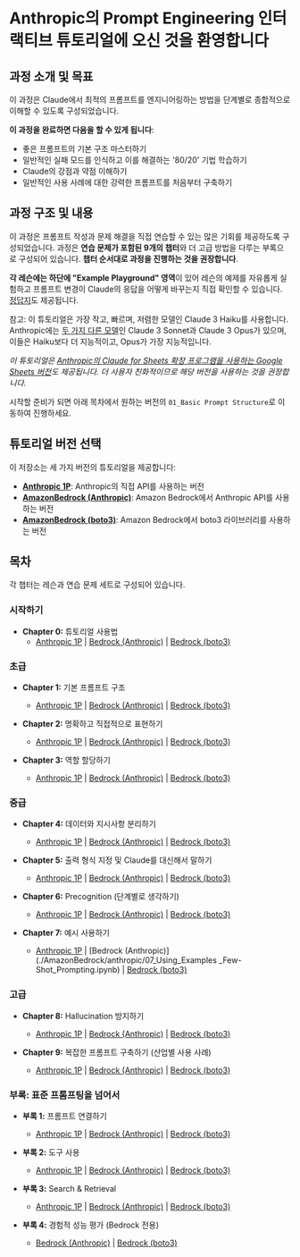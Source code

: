 # Anthropic의 Prompt Engineering 인터랙티브 튜토리얼에 오신 것을 환영합니다

## 과정 소개 및 목표

이 과정은 Claude에서 최적의 프롬프트를 엔지니어링하는 방법을 단계별로 종합적으로 이해할 수 있도록 구성되었습니다.

**이 과정을 완료하면 다음을 할 수 있게 됩니다**:
- 좋은 프롬프트의 기본 구조 마스터하기
- 일반적인 실패 모드를 인식하고 이를 해결하는 '80/20' 기법 학습하기
- Claude의 강점과 약점 이해하기
- 일반적인 사용 사례에 대한 강력한 프롬프트를 처음부터 구축하기

## 과정 구조 및 내용

이 과정은 프롬프트 작성과 문제 해결을 직접 연습할 수 있는 많은 기회를 제공하도록 구성되었습니다. 과정은 **연습 문제가 포함된 9개의 챕터**와 더 고급 방법을 다루는 부록으로 구성되어 있습니다. **챕터 순서대로 과정을 진행하는 것을 권장합니다**. 

**각 레슨에는 하단에 "Example Playground" 영역**이 있어 레슨의 예제를 자유롭게 실험하고 프롬프트 변경이 Claude의 응답을 어떻게 바꾸는지 직접 확인할 수 있습니다. [정답지](https://docs.google.com/spreadsheets/d/1jIxjzUWG-6xBVIa2ay6yDpLyeuOh_hR_ZB75a47KX_E/edit?usp=sharing)도 제공됩니다.

참고: 이 튜토리얼은 가장 작고, 빠르며, 저렴한 모델인 Claude 3 Haiku를 사용합니다. Anthropic에는 [두 가지 다른 모델](https://docs.anthropic.com/claude/docs/models-overview)인 Claude 3 Sonnet과 Claude 3 Opus가 있으며, 이들은 Haiku보다 더 지능적이고, Opus가 가장 지능적입니다.

*이 튜토리얼은 [Anthropic의 Claude for Sheets 확장 프로그램을 사용하는 Google Sheets 버전](https://docs.google.com/spreadsheets/d/19jzLgRruG9kjUQNKtCg1ZjdD6l6weA6qRXG5zLIAhC8/edit?usp=sharing)도 제공됩니다. 더 사용자 친화적이므로 해당 버전을 사용하는 것을 권장합니다.*

시작할 준비가 되면 아래 목차에서 원하는 버전의 `01_Basic Prompt Structure`로 이동하여 진행하세요.

## 튜토리얼 버전 선택

이 저장소는 세 가지 버전의 튜토리얼을 제공합니다:

- **[Anthropic 1P](./Anthropic%201P/)**: Anthropic의 직접 API를 사용하는 버전
- **[AmazonBedrock (Anthropic)](./AmazonBedrock/anthropic/)**: Amazon Bedrock에서 Anthropic API를 사용하는 버전  
- **[AmazonBedrock (boto3)](./AmazonBedrock/boto3/)**: Amazon Bedrock에서 boto3 라이브러리를 사용하는 버전

## 목차

각 챕터는 레슨과 연습 문제 세트로 구성되어 있습니다.

### 시작하기
- **Chapter 0:** 튜토리얼 사용법
  - [Anthropic 1P](./Anthropic%201P/00_Tutorial_How-To.ipynb) | [Bedrock (Anthropic)](./AmazonBedrock/anthropic/00_Tutorial_How-To.ipynb) | [Bedrock (boto3)](./AmazonBedrock/boto3/00_Tutorial_How-To.ipynb)

### 초급
- **Chapter 1:** 기본 프롬프트 구조
  - [Anthropic 1P](./Anthropic%201P/01_Basic_Prompt_Structure.ipynb) | [Bedrock (Anthropic)](./AmazonBedrock/anthropic/01_Basic_Prompt_Structure.ipynb) | [Bedrock (boto3)](./AmazonBedrock/boto3/01_Basic_Prompt_Structure.ipynb)

- **Chapter 2:** 명확하고 직접적으로 표현하기
  - [Anthropic 1P](./Anthropic%201P/02_Being_Clear_and_Direct.ipynb) | [Bedrock (Anthropic)](./AmazonBedrock/anthropic/02_Being_Clear_and_Direct.ipynb) | [Bedrock (boto3)](./AmazonBedrock/boto3/02_Being_Clear_and_Direct.ipynb)

- **Chapter 3:** 역할 할당하기
  - [Anthropic 1P](./Anthropic%201P/03_Assigning_Roles_Role_Prompting.ipynb) | [Bedrock (Anthropic)](./AmazonBedrock/anthropic/03_Assigning_Roles_Role_Prompting.ipynb) | [Bedrock (boto3)](./AmazonBedrock/boto3/03_Assigning_Roles_Role_Prompting.ipynb)

### 중급 
- **Chapter 4:** 데이터와 지시사항 분리하기
  - [Anthropic 1P](./Anthropic%201P/04_Separating_Data_and_Instructions.ipynb) | [Bedrock (Anthropic)](./AmazonBedrock/anthropic/04_Separating_Data_and_Instructions.ipynb) | [Bedrock (boto3)](./AmazonBedrock/boto3/04_Separating_Data_and_Instructions.ipynb)

- **Chapter 5:** 출력 형식 지정 및 Claude를 대신해서 말하기
  - [Anthropic 1P](./Anthropic%201P/05_Formatting_Output_and_Speaking_for_Claude.ipynb) | [Bedrock (Anthropic)](./AmazonBedrock/anthropic/05_Formatting_Output_and_Speaking_for_Claude.ipynb) | [Bedrock (boto3)](./AmazonBedrock/boto3/05_Formatting_Output_and_Speaking_for_Claude.ipynb)

- **Chapter 6:** Precognition (단계별로 생각하기)
  - [Anthropic 1P](./Anthropic%201P/06_Precognition_Thinking_Step_by_Step.ipynb) | [Bedrock (Anthropic)](./AmazonBedrock/anthropic/06_Precognition_Thinking_Step_by_Step.ipynb) | [Bedrock (boto3)](./AmazonBedrock/boto3/06_Precognition_Thinking_Step_by_Step.ipynb)

- **Chapter 7:** 예시 사용하기
  - [Anthropic 1P](./Anthropic%201P/07_Using_Examples_Few-Shot_Prompting.ipynb) | [Bedrock (Anthropic)](./AmazonBedrock/anthropic/07_Using_Examples _Few-Shot_Prompting.ipynb) | [Bedrock (boto3)](./AmazonBedrock/boto3/07_Using_Examples_Few-Shot_Prompting.ipynb)

### 고급
- **Chapter 8:** Hallucination 방지하기
  - [Anthropic 1P](./Anthropic%201P/08_Avoiding_Hallucinations.ipynb) | [Bedrock (Anthropic)](./AmazonBedrock/anthropic/08_Avoiding_Hallucinations.ipynb) | [Bedrock (boto3)](./AmazonBedrock/boto3/08_Avoiding_Hallucinations.ipynb)

- **Chapter 9:** 복잡한 프롬프트 구축하기 (산업별 사용 사례)
  - [Anthropic 1P](./Anthropic%201P/09_Complex_Prompts_from_Scratch.ipynb) | [Bedrock (Anthropic)](./AmazonBedrock/anthropic/09_Complex_Prompts_from_Scratch.ipynb) | [Bedrock (boto3)](./AmazonBedrock/boto3/09_Complex_Prompts_from_Scratch.ipynb)

### 부록: 표준 프롬프팅을 넘어서
- **부록 1:** 프롬프트 연결하기
  - [Anthropic 1P](./Anthropic%201P/10.1_Appendix_Chaining%20Prompts.ipynb) | [Bedrock (Anthropic)](./AmazonBedrock/anthropic/10_1_Appendix_Chaining_Prompts.ipynb) | [Bedrock (boto3)](./AmazonBedrock/boto3/10_1_Appendix_Chaining_Prompts.ipynb)

- **부록 2:** 도구 사용
  - [Anthropic 1P](./Anthropic%201P/10.2_Appendix_Tool%20Use.ipynb) | [Bedrock (Anthropic)](./AmazonBedrock/anthropic/10_2_Appendix_Tool_Use.ipynb) | [Bedrock (boto3)](./AmazonBedrock/boto3/10_2_Appendix_Tool_Use.ipynb)

- **부록 3:** Search & Retrieval
  - [Anthropic 1P](./Anthropic%201P/10.3_Appendix_Search%20&%20Retrieval.ipynb) | [Bedrock (Anthropic)](./AmazonBedrock/anthropic/10_4_Appendix_Search_and_Retrieval.ipynb) | [Bedrock (boto3)](./AmazonBedrock/boto3/10_4_Appendix_Search_and_Retrieval.ipynb)

- **부록 4:** 경험적 성능 평가 (Bedrock 전용)
  - [Bedrock (Anthropic)](./AmazonBedrock/anthropic/10_3_Appendix_Empirical_Performance_Evaluations.ipynb) | [Bedrock (boto3)](./AmazonBedrock/boto3/10_3_Appendix_Empirical_Performance_Eval.ipynb)